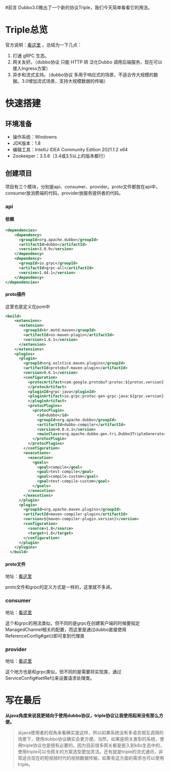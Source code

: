 #前言
Dubbo3.0推出了一个新的协议Triple，我们今天简单看看它的用法。

# Triple总览
官方说明：[看这里](https://dubbo.apache.org/zh/overview/whatsnew/triple/) ，总结为一下几点：
1. 打通 gRPC 生态。
2. 网关友好。（dubbo协议 只能 HTTP 转 泛化Dubbo 调用后端服务，现在可以接入Ingress方案）
3. 异步和流式支持。（dubbo协议 多用于响应式的场景，不适合传大规模的数据。3.0增加流式场景，支持大规模数据的传输）

# 快速搭建

## 环境准备

* 操作系统：Windowns
* JDK版本：1.8
* 编辑工具：IntelliJ IDEA Community Edition 2021.1.2 x64
* Zookeeper：3.5.6（3.4或3.5以上的版本都行）

## 创建项目
项目有三个模块，分别是api、consumer、provider。proto文件都放在api中，consumer放消费端的代码，provider放服务提供者的代码。

### api
#### 依赖
```xml
<dependencies>
    <dependency>
      <groupId>org.apache.dubbo</groupId>
      <artifactId>dubbo</artifactId>
      <version>3.0.9</version>
    </dependency>
    <dependency>
      <groupId>io.grpc</groupId>
      <artifactId>grpc-all</artifactId>
      <version>1.44.1</version>
    </dependency>
</dependencies>
```
#### proto插件
这里也是定义在pom中
```xml
<build>
    <extensions>
      <extension>
        <groupId>kr.motd.maven</groupId>
        <artifactId>os-maven-plugin</artifactId>
        <version>1.6.1</version>
      </extension>
    </extensions>
    <plugins>
      <plugin>
        <groupId>org.xolstice.maven.plugins</groupId>
        <artifactId>protobuf-maven-plugin</artifactId>
        <version>0.6.1</version>
        <configuration>
          <protocArtifact>com.google.protobuf:protoc:${protoc.version}:exe:${os.detected.classifier}
          </protocArtifact>
          <pluginId>grpc-java</pluginId>
          <pluginArtifact>io.grpc:protoc-gen-grpc-java:${grpc.version}:exe:${os.detected.classifier}
          </pluginArtifact>
          <protocPlugins>
            <protocPlugin>
              <id>dubbo</id>
              <groupId>org.apache.dubbo</groupId>
              <artifactId>dubbo-compiler</artifactId>
              <version>0.0.4.1</version>
              <mainClass>org.apache.dubbo.gen.tri.Dubbo3TripleGenerator</mainClass>
            </protocPlugin>
          </protocPlugins>
        </configuration>
        <executions>
          <execution>
            <goals>
              <goal>compile</goal>
              <goal>test-compile</goal>
              <goal>compile-custom</goal>
              <goal>test-compile-custom</goal>
            </goals>
          </execution>
        </executions>
      </plugin>
      <plugin>
        <groupId>org.apache.maven.plugins</groupId>
        <artifactId>maven-compiler-plugin</artifactId>
        <version>${maven-compiler-plugin.version}</version>
        <configuration>
          <source>1.8</source>
          <target>1.8</target>
        </configuration>
      </plugin>
    </plugins>
  </build>
```
#### proto文件
地址：[看这里](https://github.com/dkisser/demo-dubbo/blob/master/demo-api/src/main/proto/greeter.proto)

proto文件和grpc的定义方式是一样的，这里就不多讲。

### consumer
地址：[看这里](https://github.com/dkisser/demo-dubbo/tree/master/demo-consumer)

这个和grpc的用法类似，但不同的是grpc在创建客户端的时候要指定ManagedChannel相关的配置，而这里是通过dubbo直接使用ReferenceConfig#get()即可拿到代理类

### provider
地址：[看这里](https://github.com/dkisser/demo-dubbo/tree/master/demo-provider)

这个地方也是和grpc类似，但不同的是需要将实现类，通过ServiceConfig#setRef()来设置请求处理类。

# 写在最后
**从java角度来说我更倾向于使用dubbo协议，triple协议让我使用起来没有那么方便。**
> 从java使用者的视角来看确实是这样，所以如果系统没有多语言相互调用的场景下，使用dubbo协议确实会更方便。当然，如果是网关类型的系统，使用triple协议也是很有必要的。因为目前很多网关都是嵌入到k8s生态中的，使用triple可以令网关的方案选型更加灵活。还有就是triple的流式通讯，非常适合现在的短视频时代的视频数据传输，如果有这方面的需求也可以使用triple。

